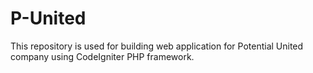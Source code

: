 # P-United
This repository is used for building web application for Potential United company using CodeIgniter PHP framework.
